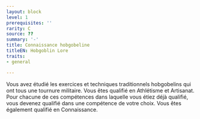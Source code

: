 ```yaml
---
layout: block
level: 1
prerequisites: ''
rarity: C
source: ??
summary: '-'
title: Connaissance hobgobeline
titleEN: Hobgoblin Lore
traits:
- general

---
```


<p><span id="ctl00_MainContent_DetailedOutput">Vous avez étudié les exercices et techniques traditionnels hobgobelins qui ont tous une tournure militaire. Vous êtes qualifié en Athlétisme et Artisanat. Pour chacune de ces compétences dans laquelle vous étiez déjà qualifié, vous devenez qualifié dans une compétence de votre choix. Vous êtes également qualifié en Connaissance.&nbsp;</span></p>
